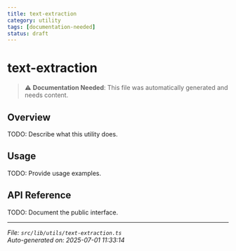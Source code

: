 ```yaml
---
title: text-extraction
category: utility
tags: [documentation-needed]
status: draft
---
```


# text-extraction

> ⚠️ **Documentation Needed**: This file was automatically generated and needs content.

## Overview

TODO: Describe what this utility does.

## Usage

TODO: Provide usage examples.

## API Reference

TODO: Document the public interface.

---

*File: `src/lib/utils/text-extraction.ts`*  
*Auto-generated on: 2025-07-01 11:33:14*
